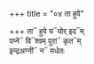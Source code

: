 +++
title = "०४ ता हुवे"

+++
ता᳓ हुवे य᳓योर् इद᳓म्  
पप्ने᳓ वि᳓श्वम् पुरा᳓ कृत᳓म्  
इन्द्रअग्नी᳓ न᳓ मर्धतः